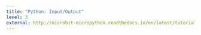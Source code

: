 ```yaml
---
title: "Python: Input/Output"
level: 3
external: http://microbit-micropython.readthedocs.io/en/latest/tutorials/io.html
---
```

